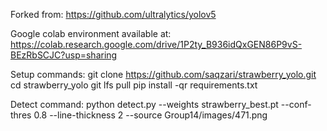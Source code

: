 Forked from:
https://github.com/ultralytics/yolov5

Google colab environment available at:
https://colab.research.google.com/drive/1P2ty_B936idQxGEN86P9vS-BEzRbSCJC?usp=sharing

Setup commands:
git clone https://github.com/saqzari/strawberry_yolo.git
cd strawberry_yolo
git lfs pull
pip install -qr requirements.txt

Detect command:
python detect.py --weights strawberry_best.pt --conf-thres 0.8 --line-thickness 2 --source Group14/images/471.png


